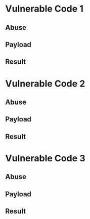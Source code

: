 # Vulnerable Code 1

## Abuse

## Payload

## Result


# Vulnerable Code 2

## Abuse

## Payload

## Result



# Vulnerable Code 3

## Abuse

## Payload

## Result


